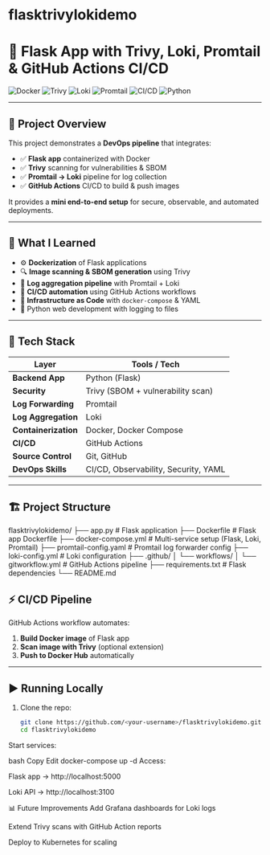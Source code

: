 # flasktrivylokidemo
# 🐍 Flask App with Trivy, Loki, Promtail & GitHub Actions CI/CD

![Docker](https://img.shields.io/badge/Docker-Containerization-blue?logo=docker)
![Trivy](https://img.shields.io/badge/Trivy-Security%20Scanner-red?logo=aqua)
![Loki](https://img.shields.io/badge/Loki-Log%20Aggregation-purple?logo=grafana)
![Promtail](https://img.shields.io/badge/Promtail-Log%20Forwarder-orange?logo=grafana)
![CI/CD](https://img.shields.io/badge/GitHub%20Actions-CI/CD-green?logo=githubactions)
![Python](https://img.shields.io/badge/Python-Flask-app-blue?logo=python)

---

## 📌 Project Overview

This project demonstrates a **DevOps pipeline** that integrates:

- ✅ **Flask app** containerized with Docker  
- ✅ **Trivy** scanning for vulnerabilities & SBOM  
- ✅ **Promtail → Loki** pipeline for log collection  
- ✅ **GitHub Actions** CI/CD to build & push images  

It provides a **mini end-to-end setup** for secure, observable, and automated deployments.

---

## 🚀 What I Learned

- ⚙️ **Dockerization** of Flask applications  
- 🔍 **Image scanning & SBOM generation** using Trivy  
- 📜 **Log aggregation pipeline** with Promtail + Loki  
- 🔁 **CI/CD automation** using GitHub Actions workflows  
- 📂 **Infrastructure as Code** with `docker-compose` & YAML  
- 🐍 Python web development with logging to files  

---

## 🧰 Tech Stack

| Layer               | Tools / Tech                         |
|----------------------|---------------------------------------|
| **Backend App**      | Python (Flask)                       |
| **Security**         | Trivy (SBOM + vulnerability scan)    |
| **Log Forwarding**   | Promtail                             |
| **Log Aggregation**  | Loki                                 |
| **Containerization** | Docker, Docker Compose               |
| **CI/CD**            | GitHub Actions                       |
| **Source Control**   | Git, GitHub                          |
| **DevOps Skills**    | CI/CD, Observability, Security, YAML |

---

## 🏗️ Project Structure

flasktrivylokidemo/
├── app.py # Flask application
├── Dockerfile # Flask app Dockerfile
├── docker-compose.yml # Multi-service setup (Flask, Loki, Promtail)
├── promtail-config.yaml # Promtail log forwarder config
├── loki-config.yml # Loki configuration
├── .github/
│ └── workflows/
│ └── gitworkflow.yml # GitHub Actions pipeline
├── requirements.txt # Flask dependencies
└── README.md

## ⚡ CI/CD Pipeline

GitHub Actions workflow automates:  

1. **Build Docker image** of Flask app  
2. **Scan image with Trivy** (optional extension)  
3. **Push to Docker Hub** automatically  

---

## ▶️ Running Locally

1. Clone the repo:
   ```bash
   git clone https://github.com/<your-username>/flasktrivylokidemo.git
   cd flasktrivylokidemo
Start services:

bash
Copy
Edit
docker-compose up -d
Access:

Flask app → http://localhost:5000

Loki API → http://localhost:3100

📊 Future Improvements
Add Grafana dashboards for Loki logs

Extend Trivy scans with GitHub Action reports

Deploy to Kubernetes for scaling